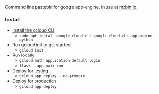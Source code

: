 Command line pastebin for google app-engine, in use at [mxbin.io](https://mxbin.io).

### Install

- [Install the gcloud CLI](https://cloud.google.com/sdk/docs/install).
  - `sudo apt install google-cloud-cli google-cloud-cli-app-engine-python`
- Run gcloud init to get started
  - `gcloud init`
- Run locally
  - `gcloud auth application-default login`
  - `flask --app main run`
- Deploy for testing
  - `gcloud app deploy --no-promote`
- Deploy for production
  - `gcloud app deploy`
